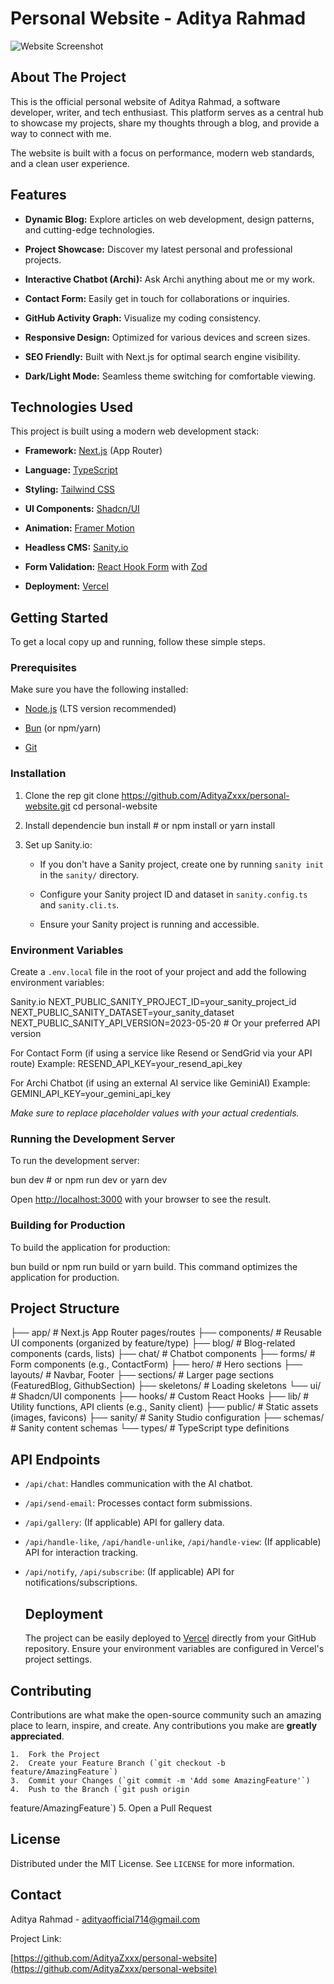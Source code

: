 # Personal Website - Aditya Rahmad

![Website Screenshot](public/setup-image.avif)

## About The Project

This is the official personal website of Aditya Rahmad, a
software developer, writer, and tech enthusiast. This
platform serves as a central hub to showcase my projects,
share my thoughts through a blog, and provide a way to
connect with me.

The website is built with a focus on performance, modern
web standards, and a clean user experience.

## Features

- **Dynamic Blog:** Explore articles on web development,
  design patterns, and cutting-edge technologies.

- **Project Showcase:** Discover my latest personal and
  professional projects.

- **Interactive Chatbot (Archi):** Ask Archi anything
  about me or my work.

- **Contact Form:** Easily get in touch for
  collaborations or inquiries.

- **GitHub Activity Graph:** Visualize my coding
  consistency.

- **Responsive Design:** Optimized for various devices
  and screen sizes.

- **SEO Friendly:** Built with Next.js for optimal search
  engine visibility.

- **Dark/Light Mode:** Seamless theme switching for
  comfortable viewing.

## Technologies Used

This project is built using a modern web development stack:

- **Framework:** [Next.js](https://nextjs.org/) (App
  Router)

- **Language:** [TypeScript](https://www.typescriptlang.org/)

- **Styling:** [Tailwind CSS](https://tailwindcss.com/)

- **UI Components:** [Shadcn/UI](https://ui.shadcn.com/)

- **Animation:** [Framer Motion](https://www.framer.com/motion/)

- **Headless CMS:** [Sanity.io](https://www.sanity.io/)

- **Form Validation:** [React Hook Form](https://react-hook-form.com/) with [Zod](https://zod.dev/)

- **Deployment:** [Vercel](https://vercel.com/)

## Getting Started

To get a local copy up and running, follow these simple
steps.

### Prerequisites

Make sure you have the following installed:

- [Node.js](https://nodejs.org/en/) (LTS version
  recommended)

- [Bun](https://bun.sh/) (or npm/yarn)

- [Git](https://git-scm.com/)

### Installation

1.  Clone the rep
    git clone https://github.com/AdityaZxxx/personal-website.git
    cd personal-website

2.  Install dependencie
    bun install # or npm install or yarn install

3.  Set up Sanity.io:
    - If you don't have a Sanity project, create one by
      running `sanity init` in the `sanity/` directory.

    - Configure your Sanity project ID and dataset in
      `sanity.config.ts` and `sanity.cli.ts`.

    - Ensure your Sanity project is running and
      accessible.

### Environment Variables

Create a `.env.local` file in the root of your project and
add the following environment variables:

Sanity.io
NEXT_PUBLIC_SANITY_PROJECT_ID=your_sanity_project_id
NEXT_PUBLIC_SANITY_DATASET=your_sanity_dataset
NEXT_PUBLIC_SANITY_API_VERSION=2023-05-20 # Or your preferred API
version

For Contact Form (if using a service like Resend or SendGrid via your
API route)
Example: RESEND_API_KEY=your_resend_api_key

For Archi Chatbot (if using an external AI service like GeminiAI)
Example: GEMINI_API_KEY=your_gemini_api_key

_Make sure to replace placeholder values with your actual credentials._

### Running the Development Server

To run the development server:

bun dev # or npm run dev or yarn dev

Open [http://localhost:3000](http://localhost:3000) with your browser to see the result.

### Building for Production

To build the application for production:

bun build or npm run build or yarn build. This command optimizes the application for production.

## Project Structure

├── app/ # Next.js App Router pages/routes
├── components/ # Reusable UI components (organized by feature/type)
├── blog/ # Blog-related components (cards, lists)
├── chat/ # Chatbot components
├── forms/ # Form components (e.g., ContactForm)
├── hero/ # Hero sections
├── layouts/ # Navbar, Footer
├── sections/ # Larger page sections (FeaturedBlog, GithubSection)
├── skeletons/ # Loading skeletons
└── ui/ # Shadcn/UI components
├── hooks/ # Custom React Hooks
├── lib/ # Utility functions, API clients (e.g., Sanity client)
├── public/ # Static assets (images, favicons)
├── sanity/ # Sanity Studio configuration
├── schemas/ # Sanity content schemas
└── types/ # TypeScript type definitions

## API Endpoints

- `/api/chat`: Handles communication with the AI chatbot.
- `/api/send-email`: Processes contact form submissions.
- `/api/gallery`: (If applicable) API for gallery data.
- `/api/handle-like`, `/api/handle-unlike`,
  `/api/handle-view`: (If applicable) API for interaction
  tracking.
- `/api/notify`, `/api/subscribe`: (If applicable) API
  for notifications/subscriptions.

  ## Deployment

  The project can be easily deployed to [Vercel](https://vercel.com/) directly from your GitHub repository. Ensure your environment variables are configured in Vercel's project settings.

## Contributing

Contributions are what make the open-source community such an amazing place to learn, inspire, and create. Any contributions you make are **greatly appreciated**.

    1.  Fork the Project
    2.  Create your Feature Branch (`git checkout -b feature/AmazingFeature`)
    3.  Commit your Changes (`git commit -m 'Add some AmazingFeature'`)
    4.  Push to the Branch (`git push origin

feature/AmazingFeature`) 5. Open a Pull Request

## License

Distributed under the MIT License. See `LICENSE` for more information.

## Contact

Aditya Rahmad - [adityaofficial714@gmail.com](mailto:adityaofficial714@gmail.com)

Project Link:

[https://github.com/AdityaZxxx/personal-website](https://github.com/AdityaZxxx/personal-website)

